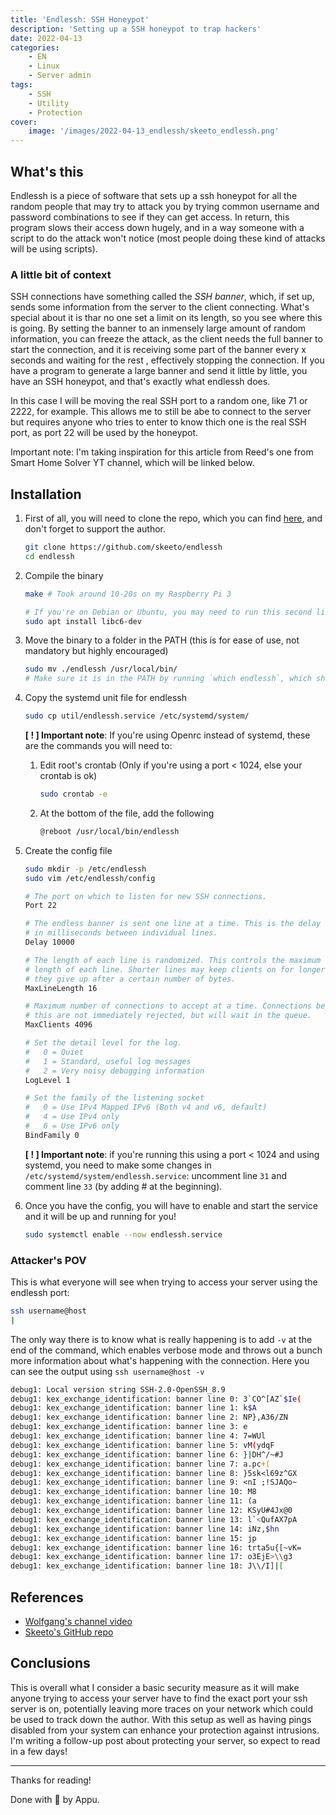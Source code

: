 ```yaml
---
title: 'Endlessh: SSH Honeypot'
description: 'Setting up a SSH honeypot to trap hackers'
date: 2022-04-13
categories:
    - EN
    - Linux
    - Server admin
tags:
    - SSH
    - Utility
    - Protection
cover:
    image: '/images/2022-04-13_endlessh/skeeto_endlessh.png'
---
```


## What's this

Endlessh is a piece of software that sets up a ssh honeypot for all the random people that may try to attack you by trying common username and password combinations to see if they can get access. In return, this program slows their access down hugely, and in a way someone with a script to do the attack won't notice (most people doing these kind of attacks will be using scripts).

### A little bit of context

SSH connections have something called the _SSH banner_, which, if set up, sends some information from the server to the client connecting. What's special about it is thar no one set a limit on its length, so you see where this is going.
By setting the banner to an inmensely large amount of random information, you can freeze the attack, as the client needs the full banner to start the connection, and it is receiving some part of the banner every x seconds and waiting for the rest
, effectively stopping the connection.
If you have a program to generate a large banner and send it little by little, you have an SSH honeypot, and that's exactly what endlessh does.

In this case I will be moving the real SSH port to a random one, like 71 or 2222, for example. This allows me to still be abe to connect to the server but requires anyone who tries to enter to know thich one is the real SSH port, as port 22 will
be used by the honeypot.

Important note: I'm taking inspiration for this article from Reed's one from Smart Home Solver YT channel, which will be linked below.

## Installation

1. First of all, you will need to clone the repo, which you can find [here](https://github.com/skeeto/endlessh), and don't forget to support the author.

   ```bash
   git clone https://github.com/skeeto/endlessh
   cd endlessh
   ```

2. Compile the binary

   ```bash
   make # Took around 10-20s on my Raspberry Pi 3
   
   # If you're on Debian or Ubuntu, you may need to run this second line for it to compile.
   sudo apt install libc6-dev
   ```

3. Move the binary to a folder in the PATH (this is for ease of use, not mandatory but highly encouraged)

   ```bash
   sudo mv ./endlessh /usr/local/bin/
   # Make sure it is in the PATH by running `which endlessh`, which should return /usr/local/bin
   ```

4. Copy the systemd unit file for endlessh

   ```bash
   sudo cp util/endlessh.service /etc/systemd/system/
   ```

   **[ ! ] Important note**: If you're using Openrc instead of systemd, these are the commands you will need to:

   1. Edit root's crontab (Only if you're using a port < 1024, else your crontab is ok)

      ```bash
      sudo crontab -e
      ```

   1. At the bottom of the file, add the following

      ```bash
      @reboot /usr/local/bin/endlessh
      ```

5. Create the config file

   ```bash
   sudo mkdir -p /etc/endlessh
   sudo vim /etc/endlessh/config
   ```

   ```bash
   # The port on which to listen for new SSH connections.
   Port 22

   # The endless banner is sent one line at a time. This is the delay
   # in milliseconds between individual lines.
   Delay 10000

   # The length of each line is randomized. This controls the maximum
   # length of each line. Shorter lines may keep clients on for longer if
   # they give up after a certain number of bytes.
   MaxLineLength 16

   # Maximum number of connections to accept at a time. Connections beyond
   # this are not immediately rejected, but will wait in the queue.
   MaxClients 4096

   # Set the detail level for the log.
   #   0 = Quiet
   #   1 = Standard, useful log messages
   #   2 = Very noisy debugging information
   LogLevel 1

   # Set the family of the listening socket
   #   0 = Use IPv4 Mapped IPv6 (Both v4 and v6, default)
   #   4 = Use IPv4 only
   #   6 = Use IPv6 only
   BindFamily 0
   ```

   **[ ! ] Important note**: if you're running this using a port < 1024 and using systemd, you need to make some changes in `/etc/systemd/system/endlessh.service`: uncomment line `31` and comment line `33` (by adding # at the beginning).
6. Once you have the config, you will have to enable and start the service and it will be up and running for you!

   ```bash
   sudo systemctl enable --now endlessh.service
   ```

### Attacker's POV

This is what everyone will see when trying to access your server using the endlessh port:

```bash
ssh username@host
|
```

The only way there is to know what is really happening is to add `-v` at the end of the command, which enables verbose mode and throws out a bunch more information about what's happening with the connection. Here you can see the output using `ssh username@host -v`

``` bash
debug1: Local version string SSH-2.0-OpenSSH_8.9
debug1: kex_exchange_identification: banner line 0: 3`CO^[AZ`$Ie(
debug1: kex_exchange_identification: banner line 1: k$A
debug1: kex_exchange_identification: banner line 2: NP},A36/ZN
debug1: kex_exchange_identification: banner line 3: e
debug1: kex_exchange_identification: banner line 4: 7=WUl
debug1: kex_exchange_identification: banner line 5: vM(ydqF
debug1: kex_exchange_identification: banner line 6: }|DH^/~#J
debug1: kex_exchange_identification: banner line 7: a.pc+(
debug1: kex_exchange_identification: banner line 8: }5sk<l69z^GX
debug1: kex_exchange_identification: banner line 9: <nI ;!SJAQo~
debug1: kex_exchange_identification: banner line 10: M8
debug1: kex_exchange_identification: banner line 11: (a
debug1: kex_exchange_identification: banner line 12: KSyU#4Jx@0
debug1: kex_exchange_identification: banner line 13: l`<QufAX7pA
debug1: kex_exchange_identification: banner line 14: iNz,$hn
debug1: kex_exchange_identification: banner line 15: jp
debug1: kex_exchange_identification: banner line 16: trta5u{[~vK=
debug1: kex_exchange_identification: banner line 17: o3EjE>\\g3
debug1: kex_exchange_identification: banner line 18: J\\/I]|[
```

## References

- [Wolfgang's channel video](https://www.youtube.com/watch?v=SKhKNUo6rJU)
- [Skeeto's GitHub repo](https://github.com/skeeto/endlessh)

## Conclusions

This is overall what I consider a basic security measure as it will make anyone trying to access your server have to find the exact port your ssh server is on, potentially leaving more traces on your network which could be used to track down the author.
With this setup as well as having pings disabled from your system can enhance your protection against intrusions. I'm writing a follow-up post about protecting your server, so expect to read in a few days!

---

Thanks for reading!

Done with 🖤 by Appu.
